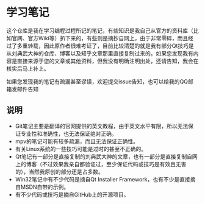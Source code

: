 # 学习笔记

这个仓库是我在学习编程过程所记的笔记，有些知识是我自己从官方的资料库（比如官网、官方Wiki等）扒下来的，有些则是摘抄自网上，由于非常零碎，而且经过了多重转载，因此原作者很难考证了，目前比较清楚的就是我有部分Qt技巧是从刘典武大神的仓库、博客以及知乎文章那里直接复制过来的。如果您发现我有内容是直接来源于您的文章或其他资料，但我没有明确注明出处，还请告知，我会在核实后马上补上。

如果您发现我的笔记有疏漏甚至谬误，欢迎提交issue告知，也可以给我的QQ邮箱发邮件告知

## 说明

- Git笔记主要是翻译的官网提供的英文教程，由于英文水平有限，所以无法保证专业性和准确性，也无法保证绝对正确。
- mpv的笔记可能有较多疏漏，而且无法保证正确性。
- 有关Linux系统的一些技巧可能是过时的甚至不正确的。
- Qt笔记有一部分是直接复制的刘典武大神的文章，也有一部分是直接复制自网上的博客（不过效果我亲自都验证过，至少保证代码或技巧是有效且无害的），当然我原创的部分还是占多数。
- Win32笔记中有不少代码是摘自Qt Installer Framework，也有不少是直接摘自MSDN自带的示例。
- 有不少代码或技巧是摘自GitHub上的开源项目。
